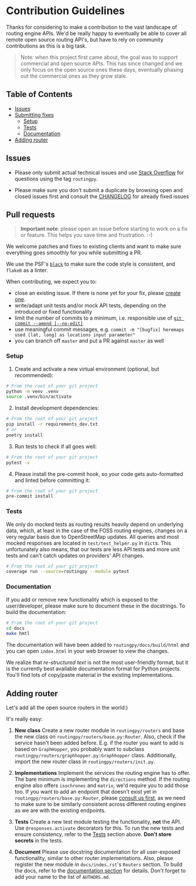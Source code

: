 # Contribution Guidelines

Thanks for considering to make a contribution to the vast landscape of routing engine APIs. We'd be really happy to
eventually be able to cover all remote open source routing API's, but have to rely on community contributions as this is a big task.

> Note: when this project first came about, the goal was to support commercial and open source APIs. This has since changed and we only focus on the open source ones these days, eventually phasing out the commercial ones as they grow stale.

## Table of Contents

<!-- TOC depthFrom:1 depthTo:6 withLinks:1 updateOnSave:0 orderedList:0 -->

- [Issues](#issues)
- [Submitting fixes](#submitting-fixes)
  - [Setup](#setup)
  - [Tests](#tests)
  - [Documentation](#documentation)
- [Adding router](#adding-router)

<!-- /TOC -->

## Issues

- Please only submit actual technical issues and use [Stack Overflow](stackoverflow.com/) for questions using the tag `routingpy`.

- Please make sure you don't submit a duplicate by browsing open and closed issues first and consult the [CHANGELOG](https://github.com/gis-ops/routingpy/blob/master/CHANGELOG.md) for already fixed issues

## Pull requests

> **Important note**: please open an issue before starting to work on a fix or feature. This helps you save time and frustration. :-)

We welcome patches and fixes to existing clients and want to make sure everything goes smoothly for you while submitting a PR.

We use the PSF's [`black`](https://github.com/psf/black) to make sure the code style is consistent, and `flake8` as a linter.

When contributing, we expect you to:

- close an existing issue. If there is none yet for your fix, please [create one](https://github.com/gis-ops/routingpy/issues/new).
- write/adapt unit tests and/or mock API tests, depending on the introduced or fixed functionality
- limit the number of commits to a minimum, i.e. responsible use of [`git commit --amend [--no-edit]`](https://www.atlassian.com/git/tutorials/rewriting-history#git-commit--amend)
- use meaningful commit messages, e.g. `commit -m "[bugfix] heremaps used [lat, long] as locations input parameter"`
- you can branch off `master` and put a PR against `master` as well

### Setup

1. Create and activate a new virtual environment (optional, but recommended):

```bash
# From the root of your git project
python -m venv .venv
source .venv/bin/activate
```

2. Install development dependencies:

```bash
# From the root of your git project
pip install -r requirements_dev.txt
# or
poetry install
```

3. Run tests to check if all goes well:

```bash
# From the root of your git project
pytest -v
```

4. Please install the pre-commit hook, so your code gets auto-formatted and linted before committing it:

```bash
# From the root of your git project
pre-commit install
```

### Tests

We only do mocked tests as routing results heavily depend on underlying data, which, at least in the case of the FOSS routing
engines, changes on a very regular basis due to OpenStreetMap updates. All queries and most mocked responses are located in
`test/test_helper.py` in `dict`s. This unfortunately also means, that our tests are less API tests and more unit tests and can't catch
updates on providers' API changes.

```bash
# From the root of your git project
coverage run --source=routingpy --module pytest
```

### Documentation

If you add or remove new functionality which is exposed to the user/developer, please make sure to document these in the
docstrings. To build the documentation:

```bash
# From the root of your git project
cd docs
make hmtl
```

The documentation will have been added to `routingpy/docs/build/html` and you can open `index.html` in your web browser to view
the changes.

We realize that _re-structured text_ is not the most user-friendly format, but it is the currently best available
documentation format for Python projects. You'll find lots of copy/paste material in the existing implementations.

## Adding router

Let's add all the open source routers in the world:)

It's really easy:

1. **New class** Create a new router module in `routingpy/routers` and base the new class on `routingpy/routers/base.py:Router`.
   Also, check if the service hasn't been added before. E.g. if the router
   you want to add is based on `GraphHopper`, you probably want to subclass `routingpy/routers/graphhopper.py:Graphhopper` class.
   Additionally, import the new router class in `routingpy/routers/init.py`.

2. **Implementations** Implement the services the routing engine has to offer. The bare minimum is implementing the `directions` method.
   If the routing engine also offers `isochrones` and `matrix`, we'd require you to add those too. If you want to add an
   endpoint that doesn't exist yet in `routingpy/routers/base.py:Router`, please [consult us first](mailto:enquiry@gis-ops.com?subject=contributing%20to%20routingpy), as we need to make sure
   to be similarly consistent across different routing engines as we are with the existing endpoints.

3. **Tests** Create a new test module testing the functionality, **not** the API.
   Use `@responses.activate` decorators for this.
   To run the new tests and ensure consistency, refer to the [Tests](#tests) section above. **Don't store secrets** in the tests.

4. **Document** Please use docstring documentation for all user-exposed functionality, similar to other router implementations.
   Also, please register the new module in `docs/indes.rst`'s `Routers` section. To build the docs, refer to the
   [documentation section](#documentation) for details. Don't forget to add your name to the list of `AUTHORS.md`.
